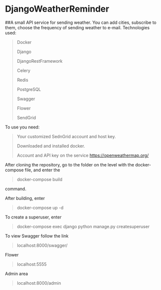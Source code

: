 DjangoWeatherReminder
=
##A small API service for sending weather. You can add cities, subscribe to them, choose the frequency of sending weather to e-mail.
Technologies used:

>Docker
> 
>Django
> 
>DjangoRestFramework
>
>Celery
>
>Redis
>
>PostgreSQL
>
>Swagger
>
>Flower
> 
>SendGrid

To use you need:
>Your customized SednGrid account and host key.
>
>Downloaded and installed docker.
>
>Account and API key on the service https://openweathermap.org/

After cloning the repository, go to the folder on the level with the docker-compose file, and enter the 
>docker-compose build
> 
command.

After building, enter 
>docker-compose up -d
> 
To create a superuser, enter 
>docker-compose exec django python manage.py createsuperuser
> 

To view Swagger follow the link
>localhost:8000/swagger/
> 
Flower
>localhost:5555
> 
Admin area
>localhost:8000/admin

